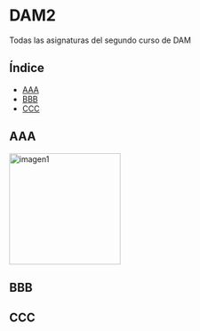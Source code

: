 # DAM2
Todas las asignaturas del segundo curso de DAM


## Índice
- [AAA](#aaa)
- [BBB](#bbb)
- [CCC](#ccc)

## AAA
<img src="https://i.imgur.com/f6KNNY3.png" alt="imagen1" width="200" height="200">

## BBB

## CCC

